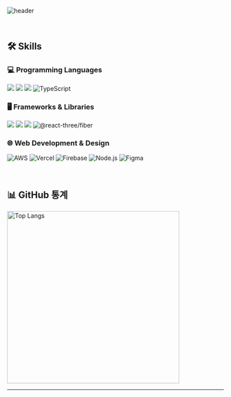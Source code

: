 

![header](https://readme-decorate.vercel.app/api/get?height=250&width=850&text=Froentend%7E+I%27m+SunMi&fontColor=%23ffffff&fontSize=70&type=star&fontWeight=800&gradientColor1=%23A1C4FD&gradientColor2=%23FFDEE9)

</br>

## 🛠 Skills 

### 💻 Programming Languages
<img src="https://img.shields.io/badge/html5-E34F26?style=for-the-badge&logo=html5&logoColor=white"/> <img src="https://img.shields.io/badge/css3-1572B6?style=for-the-badge&logo=css3&logoColor=white"/> <img src="https://img.shields.io/badge/javascript-F7DF1E?style=for-the-badge&logo=javascript&logoColor=white"/>  <img src="https://img.shields.io/badge/TypeScript-3178C6?style=for-the-badge&logo=TypeScript&logoColor=white" alt="TypeScript"/> 


### 🖥 Frameworks & Libraries
<img src="https://img.shields.io/badge/styledcomponents-DB7093?style=for-the-badge&logo=styled-components&logoColor=white"/> <img src="https://img.shields.io/badge/React-61DAFB?style=for-the-badge&logo=React&logoColor=white"/> <img src="https://img.shields.io/badge/Redux-764ABC?style=for-the-badge&logo=Redux&logoColor=white"/> <img src="https://img.shields.io/badge/three.js-black?style=for-the-badge&logo=three.js&logoColor=white" alt="@react-three/fiber"/>


### 🌐 Web Development & Design
<img src="https://img.shields.io/badge/AWS-232F3E?style=for-the-badge&logo=Amazon-AWS&logoColor=white" alt="AWS" /> <img src="https://img.shields.io/badge/Vercel-000000?style=for-the-badge&logo=Vercel&logoColor=white" alt="Vercel" /> <img src="https://img.shields.io/badge/Firebase-FFCA28?style=for-the-badge&logo=Firebase&logoColor=white" alt="Firebase" />
<img src="https://img.shields.io/badge/Node.js-339933?style=for-the-badge&logo=node.js&logoColor=white" alt="Node.js" /> <img src="https://img.shields.io/badge/Figma-F24E1E?style=for-the-badge&logo=figma&logoColor=white" alt="Figma" />


</br>

## 📊 GitHub 통계 
<a href="https://github.com/27Lia/github-readme-stats">
  <img align="center" src="https://github-readme-stats.vercel.app/api/top-langs/?username=27Lia&langs_count=8&theme=radical" alt="Top Langs" height="400px" />
</a>
</br>

---

